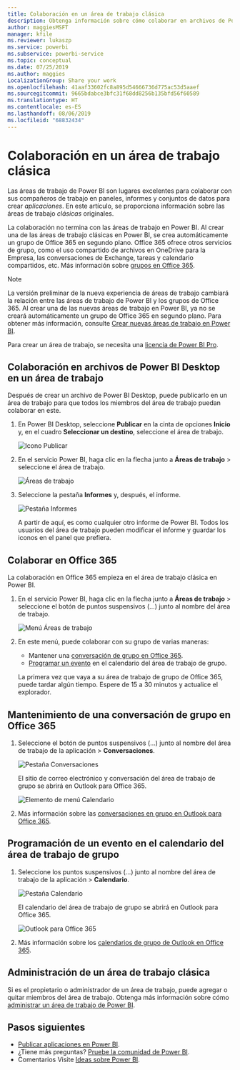 ```yaml
---
title: Colaboración en un área de trabajo clásica
description: Obtenga información sobre cómo colaborar en archivos de Power BI Desktop en su área de trabajo y con servicios de Office 365, como el uso compartido de archivos en OneDrive para la Empresa, las conversaciones en Exchange, el calendario y las tareas.
author: maggiesMSFT
manager: kfile
ms.reviewer: lukaszp
ms.service: powerbi
ms.subservice: powerbi-service
ms.topic: conceptual
ms.date: 07/25/2019
ms.author: maggies
LocalizationGroup: Share your work
ms.openlocfilehash: 41aaf33602fc8a895d54666736d775ac53d5aaef
ms.sourcegitcommit: 9665bdabce3bfc31f68dd8256b135bfd56f60589
ms.translationtype: HT
ms.contentlocale: es-ES
ms.lasthandoff: 08/06/2019
ms.locfileid: "68832434"
---
```

# <a name="collaborate-in-a-classic-workspace"></a>Colaboración en un área de trabajo clásica
Las áreas de trabajo de Power BI son lugares excelentes para colaborar con sus compañeros de trabajo en paneles, informes y conjuntos de datos para crear *aplicaciones*. En este artículo, se proporciona información sobre las áreas de trabajo *clásicas* originales.  

La colaboración no termina con las áreas de trabajo en Power BI. Al crear una de las áreas de trabajo clásicas en Power BI, se crea automáticamente un grupo de Office 365 en segundo plano. Office 365 ofrece otros servicios de grupo, como el uso compartido de archivos en OneDrive para la Empresa, las conversaciones de Exchange, tareas y calendario compartidos, etc. Más información sobre [grupos en Office 365](https://support.office.com/article/Create-a-group-in-Office-365-7124dc4c-1de9-40d4-b096-e8add19209e9).

> [!NOTE]
> La versión preliminar de la nueva experiencia de áreas de trabajo cambiará la relación entre las áreas de trabajo de Power BI y los grupos de Office 365. Al crear una de las nuevas áreas de trabajo en Power BI, ya no se creará automáticamente un grupo de Office 365 en segundo plano. Para obtener más información, consulte [Crear nuevas áreas de trabajo en Power BI](service-create-the-new-workspaces.md).

Para crear un área de trabajo, se necesita una [licencia de Power BI Pro](service-features-license-type.md).

## <a name="collaborate-on-power-bi-desktop-files-in-a-workspace"></a>Colaboración en archivos de Power BI Desktop en un área de trabajo
Después de crear un archivo de Power BI Desktop, puede publicarlo en un área de trabajo para que todos los miembros del área de trabajo puedan colaborar en este.

1. En Power BI Desktop, seleccione **Publicar** en la cinta de opciones **Inicio** y, en el cuadro **Seleccionar un destino**, seleccione el área de trabajo.
   
    ![Icono Publicar](media/service-collaborate-power-bi-workspace/power-bi-group-publish-pbix.png)
2. En el servicio Power BI, haga clic en la flecha junto a **Áreas de trabajo** > seleccione el área de trabajo.
   
    ![Áreas de trabajo](media/service-collaborate-power-bi-workspace/power-bi-workspace-nav-arrow.png)
3. Seleccione la pestaña **Informes** y, después, el informe.
   
    ![Pestaña Informes](media/service-collaborate-power-bi-workspace/power-bi-workspace-report.png)
   
    A partir de aquí, es como cualquier otro informe de Power BI. Todos los usuarios del área de trabajo pueden modificar el informe y guardar los iconos en el panel que prefiera.

## <a name="collaborate-in-office-365"></a>Colaborar en Office 365
La colaboración en Office 365 empieza en el área de trabajo clásica en Power BI.

1. En el servicio Power BI, haga clic en la flecha junto a **Áreas de trabajo** > seleccione el botón de puntos suspensivos (…) junto al nombre del área de trabajo. 
   
   ![Menú Áreas de trabajo](media/service-collaborate-power-bi-workspace/power-bi-app-ellipsis.png)
2. En este menú, puede colaborar con su grupo de varias maneras: 
   
   * Mantener una [conversación de grupo en Office 365](#have-a-group-conversation-in-office-365).
   * [Programar un evento](#schedule-an-event-on-the-group-workspace-calendar) en el calendario del área de trabajo de grupo.
   
   La primera vez que vaya a su área de trabajo de grupo de Office 365, puede tardar algún tiempo. Espere de 15 a 30 minutos y actualice el explorador.

## <a name="have-a-group-conversation-in-office-365"></a>Mantenimiento de una conversación de grupo en Office 365
1. Seleccione el botón de puntos suspensivos (…) junto al nombre del área de trabajo de la aplicación \> **Conversaciones**. 
   
    ![Pestaña Conversaciones](media/service-collaborate-power-bi-workspace/power-bi-app-ellipsis.png)
   
   El sitio de correo electrónico y conversación del área de trabajo de grupo se abrirá en Outlook para Office 365.
   
   ![Elemento de menú Calendario](media/service-collaborate-power-bi-workspace/pbi_grps_o365convo.png)
2. Más información sobre las [conversaciones en grupo en Outlook para Office 365](https://support.office.com/Article/Have-a-group-conversation-a0482e24-a769-4e39-a5ba-a7c56e828b22).

## <a name="schedule-an-event-on-the-group-workspace-calendar"></a>Programación de un evento en el calendario del área de trabajo de grupo
1. Seleccione los puntos suspensivos (…) junto al nombre del área de trabajo de la aplicación \> **Calendario**. 
   
   ![Pestaña Calendario](media/service-collaborate-power-bi-workspace/power-bi-app-ellipsis.png)
   
   El calendario del área de trabajo de grupo se abrirá en Outlook para Office 365.
   
   ![Outlook para Office 365](media/service-collaborate-power-bi-workspace/pbi_grps_o365_calendar.png)
2. Más información sobre los [calendarios de grupo de Outlook en Office 365](https://support.office.com/Article/Add-edit-and-subscribe-to-group-events-0cf1ad68-1034-4306-b367-d75e9818376a).

## <a name="manage-a-classic-workspace"></a>Administración de un área de trabajo clásica
Si es el propietario o administrador de un área de trabajo, puede agregar o quitar miembros del área de trabajo. Obtenga más información sobre cómo [administrar un área de trabajo de Power BI](service-manage-app-workspace-in-power-bi-and-office-365.md).

## <a name="next-steps"></a>Pasos siguientes
* [Publicar aplicaciones en Power BI](service-create-distribute-apps.md).
* ¿Tiene más preguntas? [Pruebe la comunidad de Power BI](http://community.powerbi.com/).
* Comentarios Visite [Ideas sobre Power BI](https://ideas.powerbi.com/forums/265200-power-bi).

